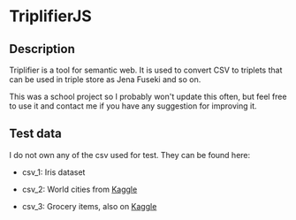 # TriplifierJS

## Description
Triplifier is a tool for semantic web. It is used to convert CSV to triplets that can be used in triple store as Jena Fuseki and so on.

This was a school project so I probably won't update this often, but feel free to use it and contact me if you have any suggestion for improving it.

## Test data
I do not own any of the csv used for test. They can be found here:

- csv_1: Iris dataset

- csv_2: World cities from [Kaggle](https://www.kaggle.com/juanmah/world-cities)

- csv_3: Grocery items, also on [Kaggle](https://www.kaggle.com/heeraldedhia/groceries-dataset)


